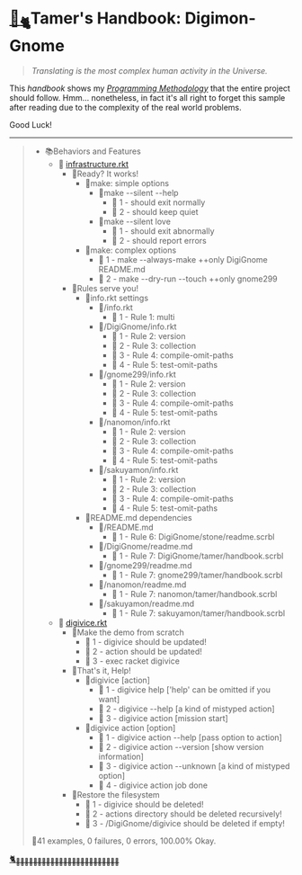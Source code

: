 # [🏡<sub>🐈</sub>](http://gyoudmon.org/~wargrey/.digignome)Tamer's Handbook: Digimon-Gnome

> _Translating is the most complex human activity in the Universe._

This _handbook_ shows my _[Programming
Methodology](https://github.com/digital-world/DigiGnome)_ that the
entire project should follow. Hmm... nonetheless, in fact it's all right
to forget this sample after reading due to the complexity of the real
world problems.

Good Luck!

---

> + 📚Behaviors and Features
>     + 📖
[infrastructure.rkt](http://gyoudmon.org/~wargrey/.digignome/infrastructure.rkt)
>       + 📑Ready? It works!
>         + 📑make: simple options
>           + 📑make --silent --help
>             - 💚 1 - should exit normally
>             - 💚 2 - should keep quiet
>           + 📑make --silent love
>             - 💚 1 - should exit abnormally
>             - 💚 2 - should report errors
>         + 📑make: complex options
>           - 💚 1 - make --always-make ++only DigiGnome README.md
>           - 💚 2 - make --dry-run --touch ++only gnome299
>       + 📑Rules serve you!
>         + 📑info.rkt settings
>           + 📑/info.rkt
>             - 💚 1 - Rule 1: multi
>           + 📑/DigiGnome/info.rkt
>             - 💚 1 - Rule 2: version
>             - 💚 2 - Rule 3: collection
>             - 💚 3 - Rule 4: compile-omit-paths
>             - 💚 4 - Rule 5: test-omit-paths
>           + 📑/gnome299/info.rkt
>             - 💚 1 - Rule 2: version
>             - 💚 2 - Rule 3: collection
>             - 💚 3 - Rule 4: compile-omit-paths
>             - 💚 4 - Rule 5: test-omit-paths
>           + 📑/nanomon/info.rkt
>             - 💚 1 - Rule 2: version
>             - 💚 2 - Rule 3: collection
>             - 💚 3 - Rule 4: compile-omit-paths
>             - 💚 4 - Rule 5: test-omit-paths
>           + 📑/sakuyamon/info.rkt
>             - 💚 1 - Rule 2: version
>             - 💚 2 - Rule 3: collection
>             - 💚 3 - Rule 4: compile-omit-paths
>             - 💚 4 - Rule 5: test-omit-paths
>         + 📑README.md dependencies
>           + 📑/README.md
>             - 💚 1 - Rule 6: DigiGnome/stone/readme.scrbl
>           + 📑/DigiGnome/readme.md
>             - 💚 1 - Rule 7: DigiGnome/tamer/handbook.scrbl
>           + 📑/gnome299/readme.md
>             - 💚 1 - Rule 7: gnome299/tamer/handbook.scrbl
>           + 📑/nanomon/readme.md
>             - 💚 1 - Rule 7: nanomon/tamer/handbook.scrbl
>           + 📑/sakuyamon/readme.md
>             - 💚 1 - Rule 7: sakuyamon/tamer/handbook.scrbl
>     + 📖
[digivice.rkt](http://gyoudmon.org/~wargrey/.digignome/digivice.rkt)
>       + 📑Make the demo from scratch
>         - 💚 1 - digivice should be updated!
>         - 💚 2 - action should be updated!
>         - 💚 3 - exec racket digivice
>       + 📑That's it, Help!
>         + 📑digivice [action]
>           - 💚 1 - digivice help ['help' can be omitted if you want]
>           - 💚 2 - digivice --help [a kind of mistyped action]
>           - 💚 3 - digivice action [mission start]
>         + 📑digivice action [option]
>           - 💚 1 - digivice action --help [pass option to action]
>           - 💚 2 - digivice action --version [show version information]
>           - 💚 3 - digivice action --unknown [a kind of mistyped
option]
>           - 💚 4 - digivice action job done
>       + 📑Restore the filesystem
>         - 💚 1 - digivice should be deleted!
>         - 💚 2 - actions directory should be deleted recursively!
>         - 💚 3 - /DigiGnome/digivice should be deleted if empty!
>
> 📌41 examples, 0 failures, 0 errors, 100.00% Okay.
>
>
[🐈<sub>🐾🐾🐾🐾🐾🐾🐾🐾🐾🐾🐾🐾🐾🐾🐾🐾🐾🐾🐾🐾🐾🐾🐾🐾</sub>](http://gyoudmon.org/~wargrey/.digignome)
